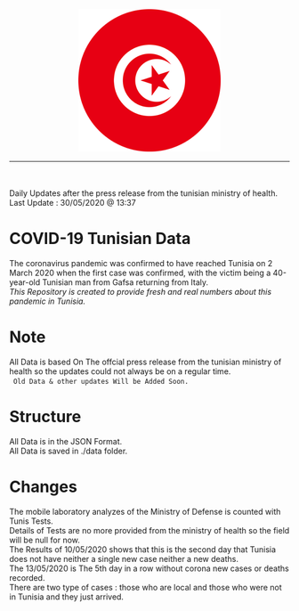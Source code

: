 <div align="center"><img src="tunisia.png"><hr><br/><br/></div>
Daily Updates after the press release from the tunisian ministry of health.<br>
Last Update : 30/05/2020 @ 13:37

# COVID-19 Tunisian Data

The coronavirus pandemic was confirmed to have reached Tunisia on 2 March 2020 when the first case was confirmed, with the victim being a 40-year-old Tunisian man from Gafsa returning from Italy.
<br/>
*This Repository is created to provide fresh and real numbers about this pandemic in Tunisia.*

# Note

All Data is based On The offcial press release from the tunisian ministry of health so the updates could not always be on a regular time.<br>
`  Old Data & other updates Will be Added Soon.  `

# Structure
All Data is in the JSON Format.<br/>
All Data is saved in ./data folder.

# Changes

The mobile laboratory analyzes of the Ministry of Defense is counted with Tunis Tests.
<br/>
Details of Tests are no more provided from the ministry of health so the field will be null for now.
<br/>
The Results of 10/05/2020 shows that this is the second day that Tunisia does not have neither a single new case neither a new deaths.
<br/>
The 13/05/2020 is The 5th day in a row without corona new cases or deaths recorded.
<br/>
There are two type of cases : those who are local and those who were not in Tunisia and they just arrived.